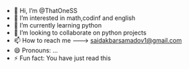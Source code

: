 - 👋 Hi, I’m @ThatOneSS
- 👀 I’m interested in math,codinf and english
- 🌱 I’m currently learning python
- 💞️ I’m looking to collaborate on python projects
- 📫 How to reach me ---> saidakbarsamadov1@gmail.com
- 😄 Pronouns: ...
- ⚡ Fun fact: You have just read this

<!---
ThatOneSS/ThatOneSS is a ✨ special ✨ repository because its `README.md` (this file) appears on your GitHub profile.
You can click the Preview link to take a look at your changes.
--->
